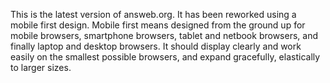This is the latest version of answeb.org.  It has been reworked using a mobile first design.
Mobile first means designed from the ground up for mobile browsers, smartphone browsers, 
tablet and netbook browsers, and finally laptop and desktop browsers.  It should display clearly 
and work easily on the smallest possible browsers, and expand gracefully, elastically to larger
sizes.
